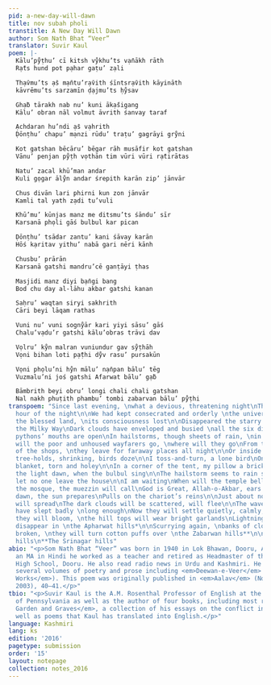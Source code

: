 ```yaml
---
pid: a-new-day-will-dawn
title: nov subah pholi
transtitle: A New Day Will Dawn
author: Som Nath Bhat “Veer”
translator: Suvir Kaul
poem: |-
  Kālu’pẙṭhu’ cī kitsh vẙkhu’ts vạ̄nākh rāth
  Rạ̄ts hund pot pạhar gaṭu’ zạli

  Thạ̄vmu’ts ạ̄s mạ̄ntu’rạ̄vith śīntsrạ̄vith kāyināth
  kāvrēmu’ts sarzamīn ḍạjmu’ts ḥẙsav

  Ghạ̄b tārakh nab nu’ kuni ākạ̄śigang
  Kālu’ obran nāl volmut āvrith śanvay taraf

  Ạchdaran hu’ndi ạ̄s vạhrith
  Ḍōnṭhu’ chapu’ mạnzi rūdu’ traṭu’ gagrāyi grẙni

  Kot gatshan bēcāru’ bēgar rāh musāfir kot gatshan
  Vānu’ penjan pẙṭh vọthān tim vūri vūri rạ̄tirātas

  Natu’ zacal khū’man andar
  Kuli gọgar ālẙn andar śrepith karān zip’ jānvār

  Chus divān lari phirni kun zon jānvār
  Kamli tal yath zạdi tu’vuli

  Khū’mu’ kūnjas manz me ditsmu’ts śāndu’ sīr
  Karsanā phọli gāś bulbul kar pican

  Ḍōnṭhu’ tsādar zantu’ kani śāvay karān
  Hōś kạritav yithu’ nabā gari nēri kānh

  Chusbu’ prārān
  Karsanā gatshi mandru’cē ganṭāyi ṭhas

  Masjidi manz diyi bạ̄ngi bang
  Bod chu day al-lāhu akbar gatshi kanan

  Saḥru’ waqtan siryi sakhrith
  Cāri beyi lāqam rathas

  Vuni nu’ vuni sognẙār kari yiyi sāsu’ gāś
  Chalu’vạdu’r gatshi kālu’obras trāvi dav

  Vọlru’ kẙn malran vuniundur gav sẙṭhāh
  Vọni bihan loti pạ̄ṭhi dẙv rasu’ pursakūn

  Vọni phọlu’ni hẙn mālu’ nạ̄npan bālu’ tēg
  Vuzmalu’ni joś gatshi Afarwat bālu’ gạ̄b

  Bāmbrith beyi obru’ longi chali chali gatshan
  Nal nakh phuṭith phambu’ tombi zabarvan bālu’ pẙṭhi
transpoem: "Since last evening, \nwhat a devious, threatening night\nThe last, darkest
  hour of the night\n\nWe had kept consecrated and orderly \nthe universe\nTrembling
  the blessed land, \nits consciousness lost\n\nDisappeared the starry sky, \nnowhere
  the Milky Way\nDark clouds have enveloped and busied \nall the six directions\n\nThe
  pythons’ mouths are open\nIn hailstorms, though sheets of rain, \nin the thunderstorm\n\nWhere
  will the poor and unhoused wayfarers go, \nwhere will they go\nFrom the thresholds
  of the shops, \nthey leave for faraway places all night\n​\nOr inside ragged tents\nIn
  tree-holds, shrinking, birds doze\n\nI toss-and-turn, a lone bird\nOnce under the
  blanket, torn and holey\n\nIn a corner of the tent, my pillow a brick\nWhen will
  the light dawn, when the bulbul sing\n\nThe hailstorm seems to rain stones\nBeware,
  let no one leave the house​\n\nI am waiting\nWhen will the temple bell sound\n\nFrom
  the mosque, the muezzin will call\nGod is Great, Allah-o-Akbar, ears will hear\n\nAt
  dawn, the sun prepares\nPulls on the chariot’s reins\n\nJust about now, a soft light
  will spread\nThe dark clouds will be scattered, will flee\n\nThe waves of the Wular
  have slept badly \nlong enough\nNow they will settle quietly, calmly, peacefully\n\nNow
  they will bloom, \nthe hill tops will wear bright garlands\nLightning’s edge will
  disappear in \nthe Apharwat hills*\n\nScurrying again, \nbanks of clouds will dissipate\nLimbs
  broken, \nthey will turn cotton puffs over \nthe Zabarwan hills**\n\n*The Gulmarg
  hills\n**The Srinagar hills"
abio: "<p>Som Nath Bhat “Veer” was born in 1940 in Lok Bhawan, Dooru, Anantnag. After
  an MA in Hindi he worked as a teacher and retired as Headmaster of the Government
  High School, Dooru. He also read radio news in Urdu and Kashmiri. He has published
  several volumes of poetry and prose including <em>Deewan-e-Veer</em> (<em>Collected
  Works</em>). This poem was originally published in <em>Aalav</em> (November–December
  2003), 40–41.</p>"
tbio: "<p>Suvir Kaul is the A.M. Rosenthal Professor of English at the University
  of Pennsylvania as well as the author of four books, including most recently <em>Of
  Garden and Graves</em>, a collection of his essays on the conflict in Kashmir as
  well as poems that Kaul has translated into English.</p>"
language: Kashmiri
lang: ks
edition: '2016'
pagetype: submission
order: '15'
layout: notepage
collection: notes_2016
---
```

